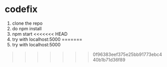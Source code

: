 # codefix
1. clone the repo
2. do npm install
3. npm start
<<<<<<< HEAD
4. try with localhost:5000
=======
4. try with localhost:5000 
>>>>>>> 0f96383eef375e25bb91773ebc440b1b71d36f89
